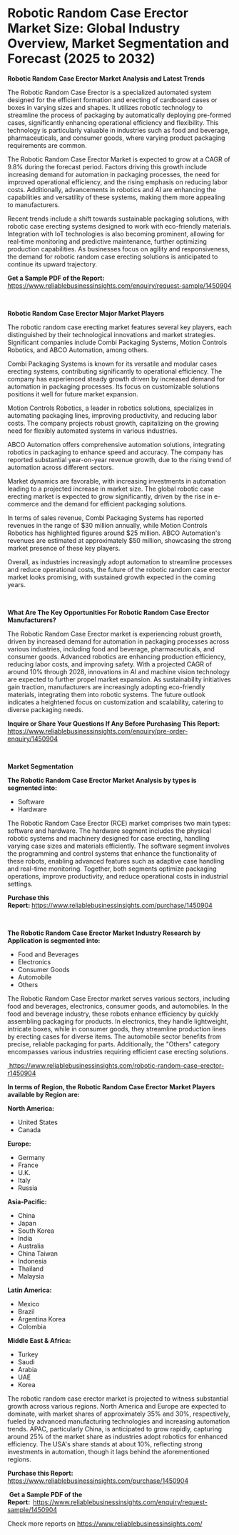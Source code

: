 <p><h1>Robotic Random Case Erector Market Size: Global Industry Overview, Market Segmentation and Forecast (2025 to 2032)</h1></p><p><strong>Robotic Random Case Erector Market Analysis and Latest Trends</strong></p>
<p><p>The Robotic Random Case Erector is a specialized automated system designed for the efficient formation and erecting of cardboard cases or boxes in varying sizes and shapes. It utilizes robotic technology to streamline the process of packaging by automatically deploying pre-formed cases, significantly enhancing operational efficiency and flexibility. This technology is particularly valuable in industries such as food and beverage, pharmaceuticals, and consumer goods, where varying product packaging requirements are common.</p><p>The Robotic Random Case Erector Market is expected to grow at a CAGR of 9.8% during the forecast period. Factors driving this growth include increasing demand for automation in packaging processes, the need for improved operational efficiency, and the rising emphasis on reducing labor costs. Additionally, advancements in robotics and AI are enhancing the capabilities and versatility of these systems, making them more appealing to manufacturers. </p><p>Recent trends include a shift towards sustainable packaging solutions, with robotic case erecting systems designed to work with eco-friendly materials. Integration with IoT technologies is also becoming prominent, allowing for real-time monitoring and predictive maintenance, further optimizing production capabilities. As businesses focus on agility and responsiveness, the demand for robotic random case erecting solutions is anticipated to continue its upward trajectory.</p></p>
<p><strong>Get a Sample PDF of the Report:&nbsp;</strong> <a href="https://www.reliablebusinessinsights.com/enquiry/request-sample/1450904?utm_campaign=1837&utm_medium=2&utm_source=Github&utm_content=ia&utm_term=27022025&utm_id=robotic-random-case-erector">https://www.reliablebusinessinsights.com/enquiry/request-sample/1450904</a></p>
<p>&nbsp;</p>
<p><strong>Robotic Random Case Erector Major Market Players</strong></p>
<p><p>The robotic random case erecting market features several key players, each distinguished by their technological innovations and market strategies. Significant companies include Combi Packaging Systems, Motion Controls Robotics, and ABCO Automation, among others.</p><p>Combi Packaging Systems is known for its versatile and modular cases erecting systems, contributing significantly to operational efficiency. The company has experienced steady growth driven by increased demand for automation in packaging processes. Its focus on customizable solutions positions it well for future market expansion.</p><p>Motion Controls Robotics, a leader in robotics solutions, specializes in automating packaging lines, improving productivity, and reducing labor costs. The company projects robust growth, capitalizing on the growing need for flexibly automated systems in various industries.</p><p>ABCO Automation offers comprehensive automation solutions, integrating robotics in packaging to enhance speed and accuracy. The company has reported substantial year-on-year revenue growth, due to the rising trend of automation across different sectors.</p><p>Market dynamics are favorable, with increasing investments in automation leading to a projected increase in market size. The global robotic case erecting market is expected to grow significantly, driven by the rise in e-commerce and the demand for efficient packaging solutions.</p><p>In terms of sales revenue, Combi Packaging Systems has reported revenues in the range of $30 million annually, while Motion Controls Robotics has highlighted figures around $25 million. ABCO Automation's revenues are estimated at approximately $50 million, showcasing the strong market presence of these key players.</p><p>Overall, as industries increasingly adopt automation to streamline processes and reduce operational costs, the future of the robotic random case erector market looks promising, with sustained growth expected in the coming years.</p></p>
<p>&nbsp;</p>
<p><strong>What Are The Key Opportunities For Robotic Random Case Erector Manufacturers?</strong></p>
<p><p>The Robotic Random Case Erector market is experiencing robust growth, driven by increased demand for automation in packaging processes across various industries, including food and beverage, pharmaceuticals, and consumer goods. Advanced robotics are enhancing production efficiency, reducing labor costs, and improving safety. With a projected CAGR of around 10% through 2028, innovations in AI and machine vision technology are expected to further propel market expansion. As sustainability initiatives gain traction, manufacturers are increasingly adopting eco-friendly materials, integrating them into robotic systems. The future outlook indicates a heightened focus on customization and scalability, catering to diverse packaging needs.</p></p>
<p><strong>Inquire or Share Your Questions If Any Before Purchasing This Report:</strong> <a href="https://www.reliablebusinessinsights.com/enquiry/pre-order-enquiry/1450904?utm_campaign=1837&utm_medium=2&utm_source=Github&utm_content=ia&utm_term=27022025&utm_id=robotic-random-case-erector">https://www.reliablebusinessinsights.com/enquiry/pre-order-enquiry/1450904</a></p>
<p>&nbsp;</p>
<p><strong>Market Segmentation</strong></p>
<p><strong>The Robotic Random Case Erector Market Analysis by types is segmented into:</strong></p>
<p><ul><li>Software</li><li>Hardware</li></ul></p>
<p><p>The Robotic Random Case Erector (RCE) market comprises two main types: software and hardware. The hardware segment includes the physical robotic systems and machinery designed for case erecting, handling varying case sizes and materials efficiently. The software segment involves the programming and control systems that enhance the functionality of these robots, enabling advanced features such as adaptive case handling and real-time monitoring. Together, both segments optimize packaging operations, improve productivity, and reduce operational costs in industrial settings.</p></p>
<p><strong>Purchase this Report:&nbsp;</strong><a href="https://www.reliablebusinessinsights.com/purchase/1450904?utm_campaign=1837&utm_medium=2&utm_source=Github&utm_content=ia&utm_term=27022025&utm_id=robotic-random-case-erector">https://www.reliablebusinessinsights.com/purchase/1450904</a></p>
<p>&nbsp;</p>
<p><strong>The Robotic Random Case Erector Market Industry Research by Application is segmented into:</strong></p>
<p><ul><li>Food and Beverages</li><li>Electronics</li><li>Consumer Goods</li><li>Automobile</li><li>Others</li></ul></p>
<p><p>The Robotic Random Case Erector market serves various sectors, including food and beverages, electronics, consumer goods, and automobiles. In the food and beverage industry, these robots enhance efficiency by quickly assembling packaging for products. In electronics, they handle lightweight, intricate boxes, while in consumer goods, they streamline production lines by erecting cases for diverse items. The automobile sector benefits from precise, reliable packaging for parts. Additionally, the "Others" category encompasses various industries requiring efficient case erecting solutions.</p></p>
<p><a href="https://www.reliablebusinessinsights.com/robotic-random-case-erector-r1450904?utm_campaign=1837&utm_medium=2&utm_source=Github&utm_content=ia&utm_term=27022025&utm_id=robotic-random-case-erector">&nbsp;https://www.reliablebusinessinsights.com/robotic-random-case-erector-r1450904</a></p>
<p><strong>In terms of Region, the Robotic Random Case Erector Market Players available by Region are:</strong></p>
<p>
    <p> <strong> North America: </strong>
        <ul>
            <li>United States</li>
            <li>Canada</li>
        </ul>
        </p> 
    <p> <strong> Europe: </strong>
        <ul>
            <li>Germany</li>
            <li>France</li>
            <li>U.K.</li>
            <li>Italy</li>
            <li>Russia</li>
        </ul>
        </p> 
    <p> <strong> Asia-Pacific: </strong>
        <ul>
            <li>China</li>
            <li>Japan</li>
            <li>South Korea</li>
            <li>India</li>
            <li>Australia</li>
            <li>China Taiwan</li>
            <li>Indonesia</li>
            <li>Thailand</li>
            <li>Malaysia</li>
        </ul>
        </p> 
    <p> <strong> Latin America: </strong>
        <ul>
            <li>Mexico</li>
            <li>Brazil</li>
            <li>Argentina Korea</li>
            <li>Colombia</li>
        </ul>
        </p> 
    <p> <strong> Middle East & Africa: </strong>
        <ul>
            <li>Turkey</li>
            <li>Saudi</li>
            <li>Arabia</li>
            <li>UAE</li>
            <li>Korea</li>
        </ul>
    </p>
    </p>
<p><p>The robotic random case erector market is projected to witness substantial growth across various regions. North America and Europe are expected to dominate, with market shares of approximately 35% and 30%, respectively, fueled by advanced manufacturing technologies and increasing automation trends. APAC, particularly China, is anticipated to grow rapidly, capturing around 25% of the market share as industries adopt robotics for enhanced efficiency. The USA's share stands at about 10%, reflecting strong investments in automation, though it lags behind the aforementioned regions.</p></p>
<p><strong>Purchase this Report: </strong><a href="https://www.reliablebusinessinsights.com/purchase/1450904?utm_campaign=1837&utm_medium=2&utm_source=Github&utm_content=ia&utm_term=27022025&utm_id=robotic-random-case-erector">https://www.reliablebusinessinsights.com/purchase/1450904</a></p>
<p>&nbsp;<strong>Get a Sample PDF of the Report:&nbsp;&nbsp;</strong><a href="https://www.reliablebusinessinsights.com/enquiry/request-sample/1450904?utm_campaign=1837&utm_medium=2&utm_source=Github&utm_content=ia&utm_term=27022025&utm_id=robotic-random-case-erector">https://www.reliablebusinessinsights.com/enquiry/request-sample/1450904</a></p>
<p><strong></strong></p>
<p>Check more reports on <a href="https://www.reliablebusinessinsights.com/?utm_campaign=1837&utm_medium=2&utm_source=Github&utm_content=ia&utm_term=27022025&utm_id=robotic-random-case-erector">https://www.reliablebusinessinsights.com/</a></p>